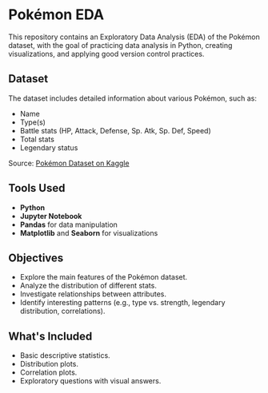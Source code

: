 # Pokémon EDA

This repository contains an Exploratory Data Analysis (EDA) of the Pokémon dataset, with the goal of practicing data analysis in Python, creating visualizations, and applying good version control practices.

##  Dataset

The dataset includes detailed information about various Pokémon, such as:
- Name
- Type(s)
- Battle stats (HP, Attack, Defense, Sp. Atk, Sp. Def, Speed)
- Total stats
- Legendary status

Source: [Pokémon Dataset on Kaggle](https://www.kaggle.com/datasets/abcsds/pokemon)

##  Tools Used

- **Python**
- **Jupyter Notebook**
- **Pandas** for data manipulation
- **Matplotlib** and **Seaborn** for visualizations

##  Objectives

- Explore the main features of the Pokémon dataset.
- Analyze the distribution of different stats.
- Investigate relationships between attributes.
- Identify interesting patterns (e.g., type vs. strength, legendary distribution, correlations).

##  What's Included

- Basic descriptive statistics.
- Distribution plots.
- Correlation plots.
- Exploratory questions with visual answers.

